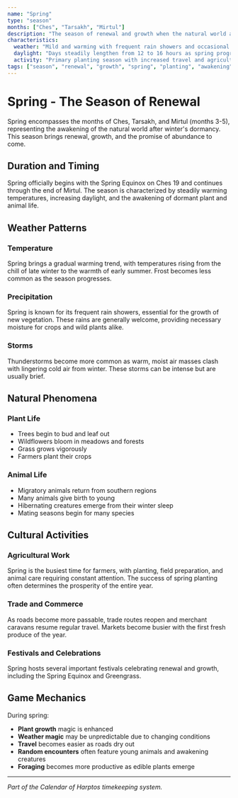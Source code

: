 ```yaml
---
name: "Spring"
type: "season"
months: ["Ches", "Tarsakh", "Mirtul"]
description: "The season of renewal and growth when the natural world awakens from winter's dormancy."
characteristics:
  weather: "Mild and warming with frequent rain showers and occasional thunderstorms"
  daylight: "Days steadily lengthen from 12 to 16 hours as spring progresses"
  activity: "Primary planting season with increased travel and agricultural work"
tags: ["season", "renewal", "growth", "spring", "planting", "awakening"]
---
```


# Spring - The Season of Renewal

Spring encompasses the months of Ches, Tarsakh, and Mirtul (months 3-5), representing the awakening of the natural world after winter's dormancy. This season brings renewal, growth, and the promise of abundance to come.

## Duration and Timing

Spring officially begins with the Spring Equinox on Ches 19 and continues through the end of Mirtul. The season is characterized by steadily warming temperatures, increasing daylight, and the awakening of dormant plant and animal life.

## Weather Patterns

### Temperature

Spring brings a gradual warming trend, with temperatures rising from the chill of late winter to the warmth of early summer. Frost becomes less common as the season progresses.

### Precipitation

Spring is known for its frequent rain showers, essential for the growth of new vegetation. These rains are generally welcome, providing necessary moisture for crops and wild plants alike.

### Storms

Thunderstorms become more common as warm, moist air masses clash with lingering cold air from winter. These storms can be intense but are usually brief.

## Natural Phenomena

### Plant Life

- Trees begin to bud and leaf out
- Wildflowers bloom in meadows and forests
- Grass grows vigorously
- Farmers plant their crops

### Animal Life

- Migratory animals return from southern regions
- Many animals give birth to young
- Hibernating creatures emerge from their winter sleep
- Mating seasons begin for many species

## Cultural Activities

### Agricultural Work

Spring is the busiest time for farmers, with planting, field preparation, and animal care requiring constant attention. The success of spring planting often determines the prosperity of the entire year.

### Trade and Commerce

As roads become more passable, trade routes reopen and merchant caravans resume regular travel. Markets become busier with the first fresh produce of the year.

### Festivals and Celebrations

Spring hosts several important festivals celebrating renewal and growth, including the Spring Equinox and Greengrass.

## Game Mechanics

During spring:

- **Plant growth** magic is enhanced
- **Weather magic** may be unpredictable due to changing conditions
- **Travel** becomes easier as roads dry out
- **Random encounters** often feature young animals and awakening creatures
- **Foraging** becomes more productive as edible plants emerge

---

_Part of the Calendar of Harptos timekeeping system._
